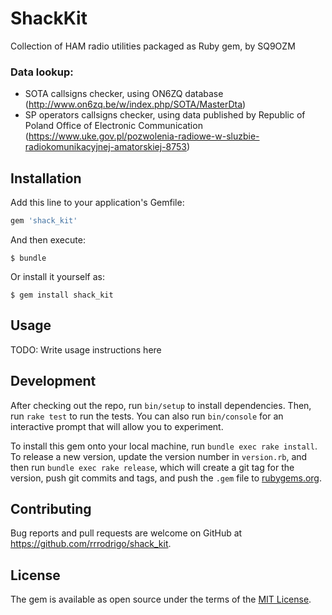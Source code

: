 # ShackKit

Collection of HAM radio utilities packaged as Ruby gem, by SQ9OZM

### Data lookup:
 * SOTA callsigns checker, using ON6ZQ database (http://www.on6zq.be/w/index.php/SOTA/MasterDta)
 * SP operators callsigns checker, using data published by Republic of Poland Office of Electronic Communication (https://www.uke.gov.pl/pozwolenia-radiowe-w-sluzbie-radiokomunikacyjnej-amatorskiej-8753)

## Installation

Add this line to your application's Gemfile:

```ruby
gem 'shack_kit'
```

And then execute:

    $ bundle

Or install it yourself as:

    $ gem install shack_kit

## Usage

TODO: Write usage instructions here

## Development

After checking out the repo, run `bin/setup` to install dependencies. Then, run `rake test` to run the tests. You can also run `bin/console` for an interactive prompt that will allow you to experiment.

To install this gem onto your local machine, run `bundle exec rake install`. To release a new version, update the version number in `version.rb`, and then run `bundle exec rake release`, which will create a git tag for the version, push git commits and tags, and push the `.gem` file to [rubygems.org](https://rubygems.org).

## Contributing

Bug reports and pull requests are welcome on GitHub at https://github.com/rrrodrigo/shack_kit.


## License

The gem is available as open source under the terms of the [MIT License](http://opensource.org/licenses/MIT).

